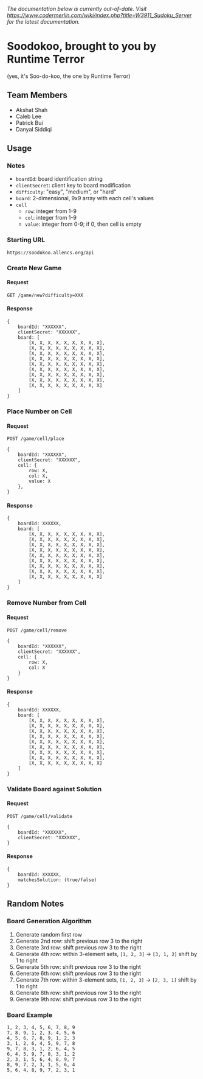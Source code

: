 *The documentation below is currently out-of-date. Visit https://www.codermerlin.com/wiki/index.php?title=W3911_Sudoku_Server for the latest documentation.*
# Soodokoo, brought to you by Runtime Terror
(yes, it's Soo-do-koo, the one by Runtime Terror)
## Team Members
* Akshat Shah
* Caleb Lee
* Patrick Bui
* Danyal Siddiqi
## Usage
### Notes
- `boardId`: board identification string
- `clientSecret`: client key to board modification
- `difficulty`: "easy", "medium", or "hard"
- `board`: 2-dimensional, 9x9 array with each cell's values
- `cell`
  - `row`: integer from 1-9
  - `col`: integer from 1-9
  - `value`: integer from 0-9; if 0, then cell is empty
### Starting URL
```https://soodokoo.allencs.org/api```
### Create New Game
#### Request
```GET /game/new?difficulty=XXX```
#### Response
```
{
	boardId: "XXXXXX",
	clientSecret: "XXXXXX",
	board: [
		[X, X, X, X, X, X, X, X, X],
		[X, X, X, X, X, X, X, X, X],
		[X, X, X, X, X, X, X, X, X],
		[X, X, X, X, X, X, X, X, X],
		[X, X, X, X, X, X, X, X, X],
		[X, X, X, X, X, X, X, X, X],
		[X, X, X, X, X, X, X, X, X],
		[X, X, X, X, X, X, X, X, X],
		[X, X, X, X, X, X, X, X, X]	
	]
}
```
### Place Number on Cell
#### Request
```
POST /game/cell/place

{
	boardId: "XXXXXX",
	clientSecret: "XXXXXX",
	cell: {
		row: X,
		col: X,
		value: X
	},
}
```
#### Response
```
{
	boardId: XXXXXX,
	board: [
		[X, X, X, X, X, X, X, X, X],
		[X, X, X, X, X, X, X, X, X],
		[X, X, X, X, X, X, X, X, X],
		[X, X, X, X, X, X, X, X, X],
		[X, X, X, X, X, X, X, X, X],
		[X, X, X, X, X, X, X, X, X],
		[X, X, X, X, X, X, X, X, X],
		[X, X, X, X, X, X, X, X, X],
		[X, X, X, X, X, X, X, X, X]
	]
}
``` 
### Remove Number from Cell
#### Request
```
POST /game/cell/remove

{
	boardId: "XXXXXX",
	clientSecret: "XXXXXX",
	cell: {
		row: X,
		col: X
	}
}
```
#### Response
```
{
	boardId: XXXXXX,
	board: [
		[X, X, X, X, X, X, X, X, X],
		[X, X, X, X, X, X, X, X, X],
		[X, X, X, X, X, X, X, X, X],
		[X, X, X, X, X, X, X, X, X],
		[X, X, X, X, X, X, X, X, X],
		[X, X, X, X, X, X, X, X, X],
		[X, X, X, X, X, X, X, X, X],
		[X, X, X, X, X, X, X, X, X],
		[X, X, X, X, X, X, X, X, X]
	]
}
```
### Validate Board against Solution
#### Request
```
POST /game/cell/validate

{
	boardId: "XXXXXX",
	clientSecret: "XXXXXX",
}
```
#### Response
```
{
	boardId: XXXXXX,
	matchesSolution: (true/false)
}
```
## Random Notes
### Board Generation Algorithm
1. Generate random first row
2. Generate 2nd row: shift previous row 3 to the right
3. Generate 3rd row: shift previous row 3 to the right
4. Generate 4th row: within 3-element sets, `[1, 2, 3]` -> `[3, 1, 2]` shift by 1 to right
5. Generate 5th row: shift previous row 3 to the right
6. Generate 6th row: shift previous row 3 to the right
7. Generate 7th row: within 3-element sets, `[1, 2, 3]` -> `[2, 3, 1]` shift by 1 to right
8. Generate 8th row: shift previous row 3 to the right
9. Generate 9th row: shift previous row 3 to the right

### Board Example
```
1, 2, 3, 4, 5, 6, 7, 8, 9
7, 8, 9, 1, 2, 3, 4, 5, 6
4, 5, 6, 7, 8, 9, 1, 2, 3
3, 1, 2, 6, 4, 5, 9, 7, 8
9, 7, 8, 3, 1, 2, 6, 4, 5
6, 4, 5, 9, 7, 8, 3, 1, 2
2, 3, 1, 5, 6, 4, 8, 9, 7
8, 9, 7, 2, 3, 1, 5, 6, 4
5, 6, 4, 8, 9, 7, 2, 3, 1
```
